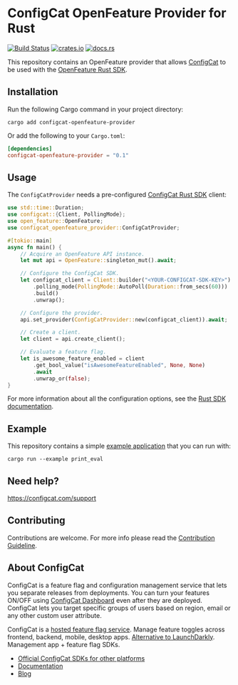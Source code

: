 # ConfigCat OpenFeature Provider for Rust

[![Build Status](https://github.com/configcat/openfeature-rust/actions/workflows/ci.yml/badge.svg?branch=main)](https://github.com/configcat/openfeature-rust/actions/workflows/ci.yml)
[![crates.io](https://img.shields.io/crates/v/configcat-openfeature-provider.svg?logo=rust)](https://crates.io/crates/configcat-openfeature-provider)
[![docs.rs](https://img.shields.io/badge/docs.rs-configcat_openfeature_provider-66c2a5?logo=docs.rs)](https://docs.rs/configcat-openfeature-provider)

This repository contains an OpenFeature provider that allows [ConfigCat](https://configcat.com) to be used with the [OpenFeature Rust SDK](https://github.com/open-feature/rust-sdk).

## Installation

Run the following Cargo command in your project directory:
```shell
cargo add configcat-openfeature-provider
```

Or add the following to your `Cargo.toml`:

```toml
[dependencies]
configcat-openfeature-provider = "0.1"
```

## Usage

The `ConfigCatProvider` needs a pre-configured [ConfigCat Rust SDK](https://github.com/configcat/rust-sdk) client:

```rust
use std::time::Duration;
use configcat::{Client, PollingMode};
use open_feature::OpenFeature;
use configcat_openfeature_provider::ConfigCatProvider;

#[tokio::main]
async fn main() {
    // Acquire an OpenFeature API instance.
    let mut api = OpenFeature::singleton_mut().await;

    // Configure the ConfigCat SDK.
    let configcat_client = Client::builder("<YOUR-CONFIGCAT-SDK-KEY>")
        .polling_mode(PollingMode::AutoPoll(Duration::from_secs(60)))
        .build()
        .unwrap();

    // Configure the provider.
    api.set_provider(ConfigCatProvider::new(configcat_client)).await;

    // Create a client.
    let client = api.create_client();

    // Evaluate a feature flag.
    let is_awesome_feature_enabled = client
        .get_bool_value("isAwesomeFeatureEnabled", None, None)
        .await
        .unwrap_or(false);
}
```

For more information about all the configuration options, see the [Rust SDK documentation](https://configcat.com/docs/sdk-reference/rust/#creating-the-configcat-client).

## Example

This repository contains a simple [example application](./examples/print_eval.rs) that you can run with:
```shell
cargo run --example print_eval
```

## Need help?
https://configcat.com/support

## Contributing
Contributions are welcome. For more info please read the [Contribution Guideline](CONTRIBUTING.md).

## About ConfigCat
ConfigCat is a feature flag and configuration management service that lets you separate releases from deployments. You can turn your features ON/OFF using <a href="https://app.configcat.com" target="_blank">ConfigCat Dashboard</a> even after they are deployed. ConfigCat lets you target specific groups of users based on region, email or any other custom user attribute.

ConfigCat is a <a href="https://configcat.com" target="_blank">hosted feature flag service</a>. Manage feature toggles across frontend, backend, mobile, desktop apps. <a href="https://configcat.com" target="_blank">Alternative to LaunchDarkly</a>. Management app + feature flag SDKs.

- [Official ConfigCat SDKs for other platforms](https://github.com/configcat)
- [Documentation](https://configcat.com/docs)
- [Blog](https://configcat.com/blog)
